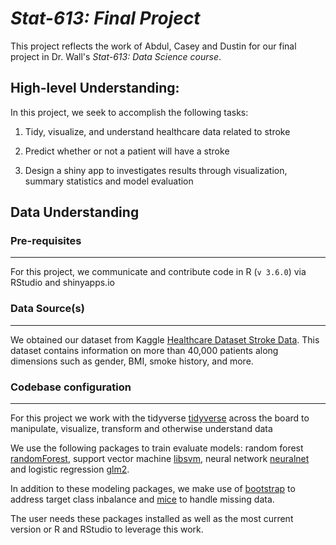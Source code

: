 # *Stat-613: Final Project*

This project reflects the work of Abdul, Casey and Dustin for our final project in Dr. Wall's *Stat-613: Data Science course*. 

## High-level Understanding: 

In this project, we seek to accomplish the following tasks:

1. Tidy, visualize, and understand healthcare data related to stroke

2. Predict whether or not a patient will have a stroke

3. Design a shiny app to investigates results through visualization, summary statistics and model evaluation

## Data Understanding

### **Pre-requisites**
***
For this project, we communicate and contribute code in R (`v 3.6.0`) via RStudio and shinyapps.io

### **Data Source(s)**
***
We obtained our dataset from Kaggle [Healthcare Dataset Stroke Data](https://www.kaggle.com/asaumya/healthcare-dataset-stroke-data). This dataset contains information on more than 40,000 patients along dimensions such as gender, BMI, smoke history, and more. 

### **Codebase configuration**
***
For this project we work with the tidyverse [tidyverse](https://www.tidyverse.org/) across the board to manipulate, visualize, transform and otherwise understand data 

We use the following packages to train evaluate models: random forest [randomForest](https://cran.r-project.org/web/packages/randomForest/randomForest.pdf), support vector machine [libsvm](https://cran.r-project.org/web/packages/e1071/vignettes/svmdoc.pdf), neural network [neuralnet](https://cran.r-project.org/web/packages/neuralnet/neuralnet.pdf) and logistic regression [glm2](https://cran.r-project.org/web/packages/glm2/glm2.pdf).

In addition to these modeling packages, we make use of [bootstrap](https://cran.r-project.org/web/packages/bootstrap/bootstrap.pdf) to address target class inbalance and [mice](https://cran.r-project.org/web/packages/mice/mice.pdf) to handle missing data.

The user needs these packages installed as well as the most current version or R and RStudio to leverage this work.





